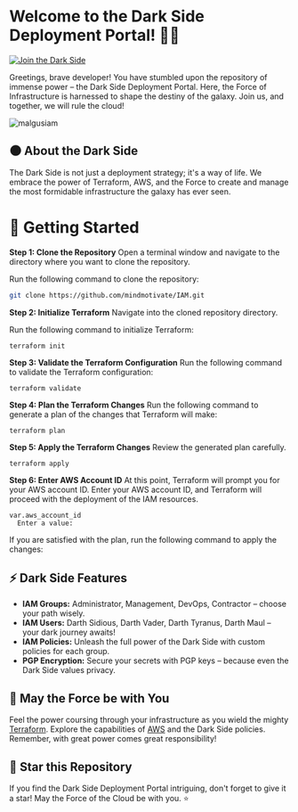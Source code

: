 # Welcome to the Dark Side Deployment Portal! 🌌🚀

[![Join the Dark Side](https://img.shields.io/badge/Join%20the%20Dark%20Side-%E2%9C%A8-red)](https://www.youtube.com/watch?v=IjDMpc4zHqY)

Greetings, brave developer! You have stumbled upon the repository of immense power – the Dark Side Deployment Portal. Here, the Force of Infrastructure is harnessed to shape the destiny of the galaxy. Join us, and together, we will rule the cloud!

![malgusiam](https://https://github.com/mindmotivate/HashiCorp_Terraform/blob/gh-pages-malgusimages/malgusiam.jpeg)


## 🌑 About the Dark Side

The Dark Side is not just a deployment strategy; it's a way of life. We embrace the power of Terraform, AWS, and the Force to create and manage the most formidable infrastructure the galaxy has ever seen.


# 🚀 Getting Started

**Step 1: Clone the Repository**
Open a terminal window and navigate to the directory where you want to clone the repository.

Run the following command to clone the repository:

```bash
git clone https://github.com/mindmotivate/IAM.git
```

**Step 2: Initialize Terraform**
Navigate into the cloned repository directory.

Run the following command to initialize Terraform:
```
terraform init
````

**Step 3: Validate the Terraform Configuration**
Run the following command to validate the Terraform configuration:
```
terraform validate
```
**Step 4: Plan the Terraform Changes**
Run the following command to generate a plan of the changes that Terraform will make:
```
terraform plan
```
**Step 5: Apply the Terraform Changes**
Review the generated plan carefully.
```
terraform apply
```
**Step 6: Enter AWS Account ID**
At this point, Terraform will prompt you for your AWS account ID. Enter your AWS account ID, and Terraform will proceed with the deployment of the IAM resources.
```
var.aws_account_id
  Enter a value:
```
If you are satisfied with the plan, run the following command to apply the changes:

## ⚡ Dark Side Features

- **IAM Groups:** Administrator, Management, DevOps, Contractor – choose your path wisely.
- **IAM Users:** Darth Sidious, Darth Vader, Darth Tyranus, Darth Maul – your dark journey awaits!
- **IAM Policies:** Unleash the full power of the Dark Side with custom policies for each group.
- **PGP Encryption:** Secure your secrets with PGP keys – because even the Dark Side values privacy.

## 🌌 May the Force be with You

Feel the power coursing through your infrastructure as you wield the mighty [Terraform](https://www.terraform.io/). Explore the capabilities of [AWS](https://aws.amazon.com/) and the Dark Side policies. Remember, with great power comes great responsibility!

## 🌟 Star this Repository

If you find the Dark Side Deployment Portal intriguing, don't forget to give it a star! May the Force of the Cloud be with you. ⭐

